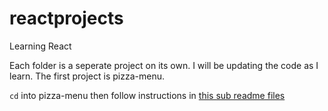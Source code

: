 # reactprojects

Learning React

Each folder is a seperate project on its own. I will be updating the code as I learn. The first project is pizza-menu.

`cd` into pizza-menu then follow instructions in [this sub readme files](pizza-menu/README.md)
